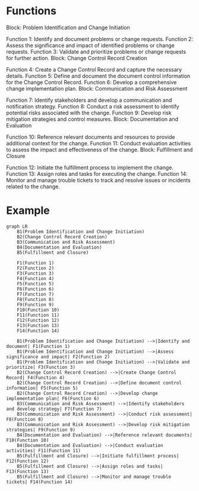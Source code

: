 # Functions 

Block: Problem Identification and Change Initiation

Function 1: Identify and document problems or change requests.
Function 2: Assess the significance and impact of identified problems or change requests.
Function 3: Validate and prioritize problems or change requests for further action.
Block: Change Control Record Creation

Function 4: Create a Change Control Record and capture the necessary details.
Function 5: Define and document the document control information for the Change Control Record.
Function 6: Develop a comprehensive change implementation plan.
Block: Communication and Risk Assessment

Function 7: Identify stakeholders and develop a communication and notification strategy.
Function 8: Conduct a risk assessment to identify potential risks associated with the change.
Function 9: Develop risk mitigation strategies and control measures.
Block: Documentation and Evaluation

Function 10: Reference relevant documents and resources to provide additional context for the change.
Function 11: Conduct evaluation activities to assess the impact and effectiveness of the change.
Block: Fulfillment and Closure

Function 12: Initiate the fulfillment process to implement the change.
Function 13: Assign roles and tasks for executing the change.
Function 14: Monitor and manage trouble tickets to track and resolve issues or incidents related to the change. 

# Example

```mermaid
graph LR
    B1(Problem Identification and Change Initiation)
    B2(Change Control Record Creation)
    B3(Communication and Risk Assessment)
    B4(Documentation and Evaluation)
    B5(Fulfillment and Closure)

    F1(Function 1)
    F2(Function 2)
    F3(Function 3)
    F4(Function 4)
    F5(Function 5)
    F6(Function 6)
    F7(Function 7)
    F8(Function 8)
    F9(Function 9)
    F10(Function 10)
    F11(Function 11)
    F12(Function 12)
    F13(Function 13)
    F14(Function 14)

    B1(Problem Identification and Change Initiation) -->|Identify and document| F1(Function 1)
    B1(Problem Identification and Change Initiation) -->|Assess significance and impact| F2(Function 2)
    B1(Problem Identification and Change Initiation) -->|Validate and prioritize| F3(Function 3)
    B2(Change Control Record Creation) -->|Create Change Control Record| F4(Function 4)
    B2(Change Control Record Creation) -->|Define document control information| F5(Function 5)
    B2(Change Control Record Creation) -->|Develop change implementation plan| F6(Function 6)
    B3(Communication and Risk Assessment) -->|Identify stakeholders and develop strategy| F7(Function 7)
    B3(Communication and Risk Assessment) -->|Conduct risk assessment| F8(Function 8)
    B3(Communication and Risk Assessment) -->|Develop risk mitigation strategies| F9(Function 9)
    B4(Documentation and Evaluation) -->|Reference relevant documents| F10(Function 10)
    B4(Documentation and Evaluation) -->|Conduct evaluation activities| F11(Function 11)
    B5(Fulfillment and Closure) -->|Initiate fulfillment process| F12(Function 12)
    B5(Fulfillment and Closure) -->|Assign roles and tasks| F13(Function 13)
    B5(Fulfillment and Closure) -->|Monitor and manage trouble tickets| F14(Function 14)
```